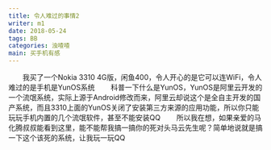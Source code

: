 ```yaml
---
title: 令人难过的事情2
writer: m1
date: 2018-05-24
tags: BB
categories: 浊喳喳
main: 买手机有感
---
```


　　我买了一个Nokia 3310 4G版，闲鱼400，令人开心的是它可以连WiFi，令人难过的是手机是YunOS系统
　　科普一下什么是YunOS，YunOS是阿里云开发的一个流氓系统，实际上源于Android修改而来，阿里云却说这个是全自主开发的国产系统，而且3310上面的YunOS关闭了安装第三方来源的应用功能，所以你只能玩玩手机内置的几个流氓软件，甚至不能安装QQ
　　所以我在想，如果亲爱的马化腾叔叔能看到这里，能不能帮我搞一搞你的死对头马云先生呢？简单地说就是搞一下这个该死的系统，让我玩一玩QQ